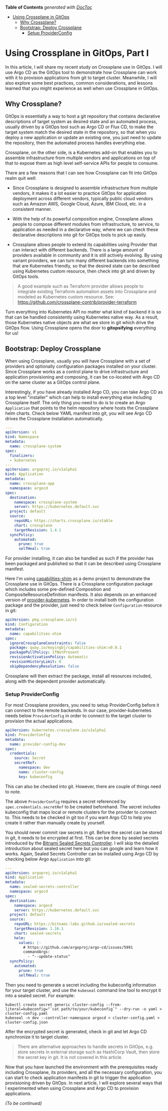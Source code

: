<!-- START doctoc generated TOC please keep comment here to allow auto update -->
<!-- DON'T EDIT THIS SECTION, INSTEAD RE-RUN doctoc TO UPDATE -->
**Table of Contents**  *generated with [DocToc](https://github.com/thlorenz/doctoc)*

- [Using Crossplane in GitOps](#using-crossplane-in-gitops)
  - [Why Crossplane?](#why-crossplane)
  - [Bootstrap: Deploy Crossplane](#bootstrap-deploy-crossplane)
    - [Setup ProviderConfig](#setup-providerconfig)

<!-- END doctoc generated TOC please keep comment here to allow auto update -->

# Using Crossplane in GitOps, Part I

In this article, I will share my recent study on Crossplane use in GitOps. I will use Argo CD as the GitOps tool to demonstrate how Crossplane can work with it to provision applications from git to target cluster. Meanwhile, I will also explore some best practices, common considerations, and lessons learned that you might experience as well when use Crossplane in GitOps.

## Why Crossplane?

GitOps is essentially a way to host a git repository that contains declarative descriptions of target system as desired state and an automated process, usually driven by a GitOps tool such as Argo CD or Flux CD, to make the target system match the desired state in the repository, so that when you deploy a new application or update an existing one, you just need to update the repository, then the automated process handles everything else.

Crossplane, on the other side, is a Kubernetes add-on that enables you to assemble infrastructure from multiple vendors and applications on top of that to expose them as high level self-service APIs for people to consume.

There are a few reasons that I can see how Crossplane can fit into GitOps realm quit well:

* Since Crossplane is designed to assemble infrastructure from multiple vendors, it makes it a lot easier to practice GitOps for application deployment across different vendors, typically public cloud vendors such as Amazon AWS, Google Cloud, Azure, IBM Cloud, etc. in a consistent manner.

* With the help of its powerful composition engine, Crossplane allows people to compose different modules from infrastructure, to service, to application as needed in a declarative way, where we can check these declarative descriptions into git for GitOps tools to pick up easily.

* Crossplane allows people to extend its capabilities using Provider that can interact with different backends. There is a large amount of providers available in community and it is still actively evolving. By using variant providers, we can turn many different backends into something that are Kubernetes friendly, so that the desired state can be described using Kubernetes custom resource, then check into git and driven by GitOps tools.

> A good example such as Terraform provider allows people to integrate existing Terraform automation assets into Crossplane and modeled as Kubernetes custom resource. See: https://github.com/crossplane-contrib/provider-terraform

Turn everything into Kubernetes API no matter what kind of backend it is so that can be handled consistently using Kubernetes native way. As a result, those Kubernetes native objects are what we store in git which drive the GitOps flow. Using Crossplane opens the door to **gitopsifying** everything for us!

## Bootstrap: Deploy Crossplane

When using Crossplane, usually you will have Crossplane with a set of providers and optionally configuration packages installed on your cluster. Since Crossplane works as a control plane to drive infrastructure and application provisioning and composing, it can be co-located with Argo CD on the same cluster as a GitOps control plane.

Interestingly, if you have already installed Argo CD, you can take Argo CD as a top level "installer" which can help to install everything else including Crossplane itself. The only thing you need to do is to create an Argo `Application` that points to the helm repository where hosts the Crossplane helm charts. Check below YAML manifest into git, you will see Argo CD drives the Crossplane installation automatically.

```yaml
---
apiVersion: v1
kind: Namespace
metadata:
  name: crossplane-system 
spec:
  finalizers:
  - kubernetes 
---
apiVersion: argoproj.io/v1alpha1
kind: Application
metadata:
  name: crossplane-app
  namespace: argocd
spec:
  destination:
    namespace: crossplane-system
    server: https://kubernetes.default.svc
  project: default
  source:
    repoURL: https://charts.crossplane.io/stable
    chart: crossplane
    targetRevision: 1.4.1
  syncPolicy:
    automated:
      prune: true
      selfHeal: true
```

For provider installing, it can also be handled as such if the provider has been packaged and published so that it can be described using Crossplane manifest.

Here I'm using [capabilities-shim](https://github.com/morningspace/capabilities-shim) as a demo project to demonstrate the Crossplane use in GitOps. There is a Crossplane configuration package which includes some pre-defined Composition and CompositeResourceDefinition manifests. It also depends on an enhanced version of [provider-kubernetes](https://github.com/morningspace/provider-kubernetes). In order to install both the configuration package and the provider, just need to check below `Configuration` resource in git:

```yaml
apiVersion: pkg.crossplane.io/v1
kind: Configuration
metadata:
  name: capabilities-shim
spec:
  ignoreCrossplaneConstraints: false
  package: quay.io/moyingbj/capabilities-shim:v0.0.1
  packagePullPolicy: IfNotPresent
  revisionActivationPolicy: Automatic
  revisionHistoryLimit: 0
  skipDependencyResolution: false
```

Crossplane will then extract the package, install all resources included, along with the dependent provider automatically.

### Setup ProviderConfig

For most Crossplane providers, you need to setup ProviderConfig before it can connect to the remote backends. In our case, provider-kubernetes needs below `ProviderConfig` in order to connect to the target cluster to provision the actual applications. 

```yaml
apiVersion: kubernetes.crossplane.io/v1alpha1
kind: ProviderConfig
metadata:
  name: provider-config-dev
spec:
  credentials:
    source: Secret
    secretRef:
      namespace: dev
      name: cluster-config
      key: kubeconfig
```

This can also be checked into git. However, there are couple of things need to note.

The above `ProviderConfig` requires a secret referenced by `spec.credentials.secretRef` to be created beforehand. The secret includes kubeconfig that maps local or remote clusters for the provider to connect to. This needs to be checked in git too if you want Argo CD to help you create it rather than manually create by yourself.

You should never commit raw secrets in git. Before the secret can be stored in git, it needs to be encrypted at first. This can be done by sealed secrets introduced by the [Bitnami Sealed Secrets Controller](https://engineering.bitnami.com/articles/sealed-secrets.html). I will skip the detailed introduction about sealed secret here but you can google and learn how it works. Again, Sealed Secrets Controller can be installed using Argo CD by checking below Argo `Application` into git:

```yaml
---
apiVersion: argoproj.io/v1alpha1
kind: Application
metadata:
  name: sealed-secrets-controller
  namespace: argocd
spec:
  destination:
    namespace: argocd
    server: https://kubernetes.default.svc
  project: default
  source:
    repoURL: https://bitnami-labs.github.io/sealed-secrets
    targetRevision: 1.16.1
    chart: sealed-secrets
    helm:
      values: |-
        # https://github.com/argoproj/argo-cd/issues/5991
        commandArgs:
          - "--update-status"
  syncPolicy:
    automated:
      prune: true
      selfHeal: true
```

Then you need to generate a secret including the kubeconfig information for your target cluster, and use the `kubeseal` command line tool to encrypt it into a sealed secret. For example:

```console
kubectl create secret generic cluster-config --from-literal=kubeconfig="`cat path/to/your/kubeconfig`" --dry-run -o yaml > cluster-config.yaml
kubeseal -n dev --controller-namespace argocd < cluster-config.yaml > cluster-config.json
```

After the encrypted secret is generated, check in git and let Argo CD synchronize it to target cluster.

> There are alternative approaches to handle secrets in GitOps, e.g. store secrets in external storage such as HashiCorp Vault, then store the secret key in git. It is not covered in this article.

Now that you have launched the environment with the prerequisites ready including Crossplane, its providers, and all the necessary configuration, you can start to check application manifests in git to trigger the application provisioning driven by GitOps. In next article, I will explore several ways that I experimented when using Crossplane and Argo CD to provision applications.

*(To be continued)*
